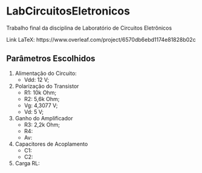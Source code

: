 # LabCircuitosEletronicos
<p>Trabalho final da disciplina de Laboratório de Circuitos Eletrônicos<p>

<p>Link LaTeX: https://www.overleaf.com/project/6570db6ebd1174e81828b02c</p>

## Parâmetros Escolhidos
1. Alimentação do Circuito:
   - Vdd: 12 V;
2. Polarização do Transistor
   - R1: 10k Ohm;
   - R2: 5,6k Ohm;
   - Vg: 4,3077 V;
   - Vd: 5 V;
3. Ganho do Amplificador
   - R3: 2,2k Ohm;
   - R4:
   - Av:
4. Capacitores de Acoplamento
   - C1:
   - C2:
5. Carga RL:
